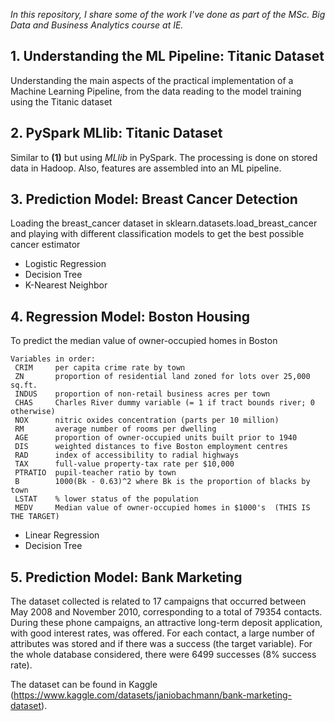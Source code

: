 <em>In this repository, I share some of the work I've done as part of the MSc. Big Data and Business Analytics course at IE.</em> 

## **1. Understanding the ML Pipeline: Titanic Dataset**

Understanding the main aspects of the practical implementation of a Machine Learning Pipeline, from the data reading to the model training using the Titanic dataset

## **2. PySpark MLlib: Titanic Dataset**

Similar to **(1)** but using  <em>MLlib</em> in PySpark. The processing is done on stored data in Hadoop. Also, features are assembled into an ML pipeline.

## **3. Prediction Model: Breast Cancer Detection**

Loading the breast_cancer dataset in sklearn.datasets.load_breast_cancer and playing with different classification models to get the best possible cancer estimator
- Logistic Regression
- Decision Tree
- K-Nearest Neighbor

## **4. Regression Model: Boston Housing**

To predict the median value of owner-occupied homes in Boston

```
Variables in order:
 CRIM     per capita crime rate by town
 ZN       proportion of residential land zoned for lots over 25,000 sq.ft.
 INDUS    proportion of non-retail business acres per town
 CHAS     Charles River dummy variable (= 1 if tract bounds river; 0 otherwise)
 NOX      nitric oxides concentration (parts per 10 million)
 RM       average number of rooms per dwelling
 AGE      proportion of owner-occupied units built prior to 1940
 DIS      weighted distances to five Boston employment centres
 RAD      index of accessibility to radial highways
 TAX      full-value property-tax rate per $10,000
 PTRATIO  pupil-teacher ratio by town
 B        1000(Bk - 0.63)^2 where Bk is the proportion of blacks by town
 LSTAT    % lower status of the population
 MEDV     Median value of owner-occupied homes in $1000's  (THIS IS THE TARGET)
```

- Linear Regression
- Decision Tree

## **5. Prediction Model: Bank Marketing**

The dataset collected is related to 17 campaigns that occurred between May 2008 and November 2010, corresponding to a total of 79354 contacts. During these phone campaigns, an attractive long-term deposit application, with good interest rates, was offered. For each contact, a large number of attributes was stored and if there was a success (the target variable). For the whole database considered, there were 6499 successes (8% success rate). 

The dataset can be found in Kaggle (https://www.kaggle.com/datasets/janiobachmann/bank-marketing-dataset).
